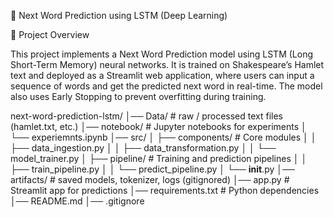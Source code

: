 📘 Next Word Prediction using LSTM (Deep Learning)

📖 Project Overview

This project implements a Next Word Prediction model using LSTM (Long Short-Term Memory) neural networks.
It is trained on Shakespeare’s Hamlet text and deployed as a Streamlit web application, where users can input a sequence of words and get the predicted next word in real-time.
The model also uses Early Stopping to prevent overfitting during training.

next-word-prediction-lstm/
│── Data/                  # raw / processed text files (hamlet.txt, etc.)
│── notebook/              # Jupyter notebooks for experiments
│   └── experiemnts.ipynb
│── src/
│   ├── components/        # Core modules
│   │   ├── data_ingestion.py
│   │   ├── data_transformation.py
│   │   └── model_trainer.py
│   ├── pipeline/          # Training and prediction pipelines
│   │   ├── train_pipeline.py
│   │   └── predict_pipeline.py
│   └── __init__.py
│── artifacts/             # saved models, tokenizer, logs (gitignored)
│── app.py                 # Streamlit app for predictions
│── requirements.txt       # Python dependencies
│── README.md
│── .gitignore
